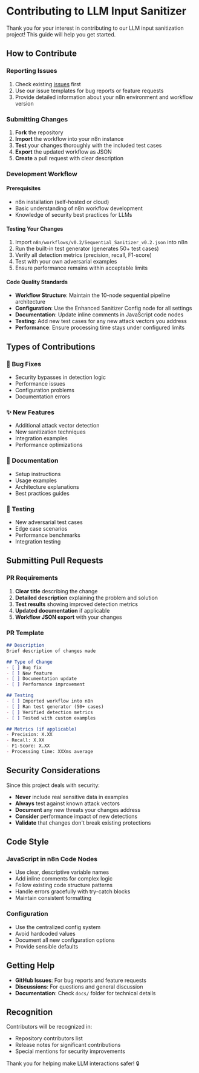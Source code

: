 # Contributing to LLM Input Sanitizer

Thank you for your interest in contributing to our LLM input sanitization
project! This guide will help you get started.

## How to Contribute

### Reporting Issues

1. Check existing [issues](
   https://github.com/username/llm-input-sanitizer-n8n/issues) first
2. Use our issue templates for bug reports or feature requests
3. Provide detailed information about your n8n environment and workflow version

### Submitting Changes

1. **Fork** the repository
2. **Import** the workflow into your n8n instance
3. **Test** your changes thoroughly with the included test cases
4. **Export** the updated workflow as JSON
5. **Create** a pull request with clear description

### Development Workflow

#### Prerequisites

- n8n installation (self-hosted or cloud)
- Basic understanding of n8n workflow development
- Knowledge of security best practices for LLMs

#### Testing Your Changes

1. Import `n8n/workflows/v0.2/Sequential_Sanitizer_v0.2.json` into n8n
2. Run the built-in test generator (generates 50+ test cases)
3. Verify all detection metrics (precision, recall, F1-score)
4. Test with your own adversarial examples
5. Ensure performance remains within acceptable limits

#### Code Quality Standards

- **Workflow Structure**: Maintain the 10-node sequential pipeline architecture
- **Configuration**: Use the Enhanced Sanitizer Config node for all settings
- **Documentation**: Update inline comments in JavaScript code nodes
- **Testing**: Add new test cases for any new attack vectors you address
- **Performance**: Ensure processing time stays under configured limits

## Types of Contributions

### 🐛 Bug Fixes

- Security bypasses in detection logic
- Performance issues
- Configuration problems
- Documentation errors

### ✨ New Features

- Additional attack vector detection
- New sanitization techniques
- Integration examples
- Performance optimizations

### 📖 Documentation

- Setup instructions
- Usage examples
- Architecture explanations
- Best practices guides

### 🧪 Testing

- New adversarial test cases
- Edge case scenarios
- Performance benchmarks
- Integration testing

## Submitting Pull Requests

### PR Requirements

1. **Clear title** describing the change
2. **Detailed description** explaining the problem and solution
3. **Test results** showing improved detection metrics
4. **Updated documentation** if applicable
5. **Workflow JSON export** with your changes

### PR Template

```markdown
## Description
Brief description of changes made

## Type of Change
- [ ] Bug fix
- [ ] New feature
- [ ] Documentation update
- [ ] Performance improvement

## Testing
- [ ] Imported workflow into n8n
- [ ] Ran test generator (50+ cases)
- [ ] Verified detection metrics
- [ ] Tested with custom examples

## Metrics (if applicable)
- Precision: X.XX
- Recall: X.XX
- F1-Score: X.XX
- Processing time: XXXms average
```

## Security Considerations

Since this project deals with security:

- **Never** include real sensitive data in examples
- **Always** test against known attack vectors
- **Document** any new threats your changes address
- **Consider** performance impact of new detections
- **Validate** that changes don't break existing protections

## Code Style

### JavaScript in n8n Code Nodes

- Use clear, descriptive variable names
- Add inline comments for complex logic
- Follow existing code structure patterns
- Handle errors gracefully with try-catch blocks
- Maintain consistent formatting

### Configuration

- Use the centralized config system
- Avoid hardcoded values
- Document all new configuration options
- Provide sensible defaults

## Getting Help

- **GitHub Issues**: For bug reports and feature requests
- **Discussions**: For questions and general discussion
- **Documentation**: Check `docs/` folder for technical details

## Recognition

Contributors will be recognized in:

- Repository contributors list
- Release notes for significant contributions
- Special mentions for security improvements

Thank you for helping make LLM interactions safer! 🔒
